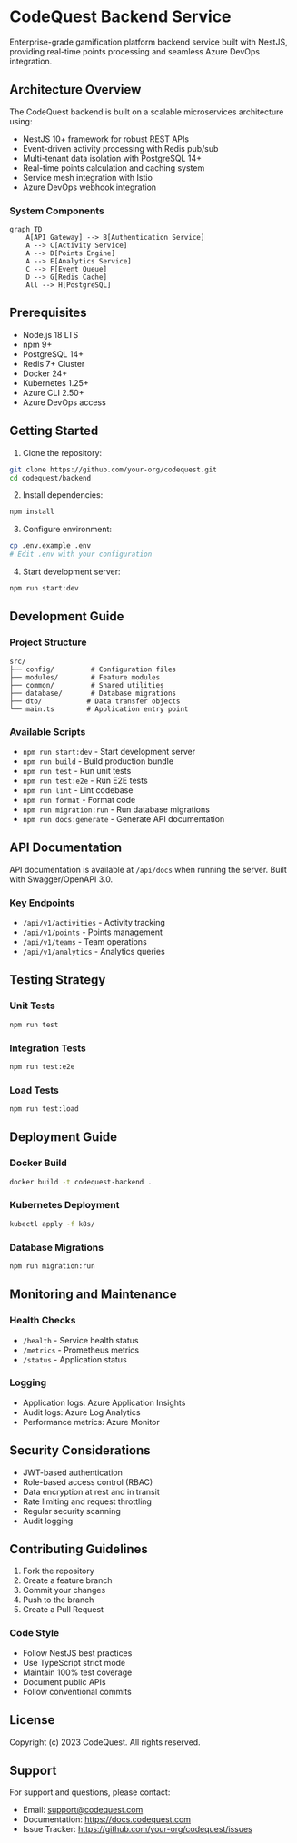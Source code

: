 # CodeQuest Backend Service

Enterprise-grade gamification platform backend service built with NestJS, providing real-time points processing and seamless Azure DevOps integration.

## Architecture Overview

The CodeQuest backend is built on a scalable microservices architecture using:

- NestJS 10+ framework for robust REST APIs
- Event-driven activity processing with Redis pub/sub
- Multi-tenant data isolation with PostgreSQL 14+
- Real-time points calculation and caching system
- Service mesh integration with Istio
- Azure DevOps webhook integration

### System Components

```mermaid
graph TD
    A[API Gateway] --> B[Authentication Service]
    A --> C[Activity Service]
    A --> D[Points Engine]
    A --> E[Analytics Service]
    C --> F[Event Queue]
    D --> G[Redis Cache]
    All --> H[PostgreSQL]
```

## Prerequisites

- Node.js 18 LTS
- npm 9+
- PostgreSQL 14+
- Redis 7+ Cluster
- Docker 24+
- Kubernetes 1.25+
- Azure CLI 2.50+
- Azure DevOps access

## Getting Started

1. Clone the repository:
```bash
git clone https://github.com/your-org/codequest.git
cd codequest/backend
```

2. Install dependencies:
```bash
npm install
```

3. Configure environment:
```bash
cp .env.example .env
# Edit .env with your configuration
```

4. Start development server:
```bash
npm run start:dev
```

## Development Guide

### Project Structure
```
src/
├── config/         # Configuration files
├── modules/        # Feature modules
├── common/         # Shared utilities
├── database/       # Database migrations
├── dto/           # Data transfer objects
└── main.ts        # Application entry point
```

### Available Scripts

- `npm run start:dev` - Start development server
- `npm run build` - Build production bundle
- `npm run test` - Run unit tests
- `npm run test:e2e` - Run E2E tests
- `npm run lint` - Lint codebase
- `npm run format` - Format code
- `npm run migration:run` - Run database migrations
- `npm run docs:generate` - Generate API documentation

## API Documentation

API documentation is available at `/api/docs` when running the server. Built with Swagger/OpenAPI 3.0.

### Key Endpoints

- `/api/v1/activities` - Activity tracking
- `/api/v1/points` - Points management
- `/api/v1/teams` - Team operations
- `/api/v1/analytics` - Analytics queries

## Testing Strategy

### Unit Tests
```bash
npm run test
```

### Integration Tests
```bash
npm run test:e2e
```

### Load Tests
```bash
npm run test:load
```

## Deployment Guide

### Docker Build
```bash
docker build -t codequest-backend .
```

### Kubernetes Deployment
```bash
kubectl apply -f k8s/
```

### Database Migrations
```bash
npm run migration:run
```

## Monitoring and Maintenance

### Health Checks

- `/health` - Service health status
- `/metrics` - Prometheus metrics
- `/status` - Application status

### Logging

- Application logs: Azure Application Insights
- Audit logs: Azure Log Analytics
- Performance metrics: Azure Monitor

## Security Considerations

- JWT-based authentication
- Role-based access control (RBAC)
- Data encryption at rest and in transit
- Rate limiting and request throttling
- Regular security scanning
- Audit logging

## Contributing Guidelines

1. Fork the repository
2. Create a feature branch
3. Commit your changes
4. Push to the branch
5. Create a Pull Request

### Code Style

- Follow NestJS best practices
- Use TypeScript strict mode
- Maintain 100% test coverage
- Document public APIs
- Follow conventional commits

## License

Copyright (c) 2023 CodeQuest. All rights reserved.

## Support

For support and questions, please contact:
- Email: support@codequest.com
- Documentation: https://docs.codequest.com
- Issue Tracker: https://github.com/your-org/codequest/issues